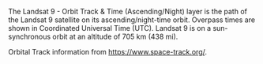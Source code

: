 The Landsat 9 - Orbit Track & Time (Ascending/Night) layer is the path of the Landsat 9 satellite on its ascending/night-time orbit. Overpass times are shown in Coordinated Universal Time (UTC). Landsat 9 is on a sun-synchronous orbit at an altitude of 705 km (438 mi).

Orbital Track information from <https://www.space-track.org/>.
